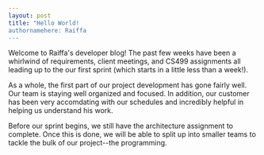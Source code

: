 ```yaml
---
layout: post
title: "Hello World!
authornamehere: Raiffa
---
```


Welcome to Raiffa's developer blog!
The past few weeks have been a whirlwind of requirements, client meetings, and CS499 assignments all leading up to
the our first sprint (which starts in a little less than a week!). 

As a whole, the first part of our project development has gone fairly well. Our team is staying well organized and focused. In addition, our customer has been very accomdating with our schedules and incredibly helpful in helping us understand his work. 

Before our sprint begins, we still have the architecture assignment to complete. Once this is done, we will be able to split up into smaller teams to tackle the bulk of our project--the programming. 
